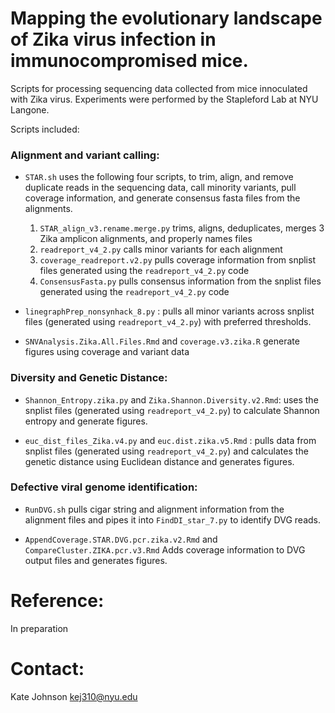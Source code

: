 # Mapping the evolutionary landscape of Zika virus infection in immunocompromised mice.

Scripts for processing sequencing data collected from mice innoculated with Zika virus. Experiments were performed by the Stapleford Lab at NYU Langone.

Scripts included: 

### Alignment and variant calling:  

+ `STAR.sh` uses the following four scripts, to trim, align, and remove duplicate reads in the sequencing data, call minority variants, pull coverage information, and generate consensus fasta files from the alignments.

  1.  `STAR_align_v3.rename.merge.py` trims, aligns, deduplicates, merges 3 Zika amplicon alignments, and properly names files    
  2.  `readreport_v4_2.py`  calls minor variants for each alignment   
  3.  `coverage_readreport.v2.py` pulls coverage information from snplist files generated using the `readreport_v4_2.py` code   
  4.  `ConsensusFasta.py`   pulls consensus information from the snplist files generated using the `readreport_v4_2.py` code      
  
+ `linegraphPrep_nonsynhack_8.py`  : pulls all minor variants across snplist files (generated using `readreport_v4_2.py`) with preferred thresholds. 

+ `SNVAnalysis.Zika.All.Files.Rmd` and `coverage.v3.zika.R` generate figures using coverage and variant data

### Diversity and Genetic Distance: 
+ `Shannon_Entropy.zika.py` and `Zika.Shannon.Diversity.v2.Rmd`: uses the snplist files (generated using `readreport_v4_2.py`) to calculate Shannon entropy and generate figures.

+ `euc_dist_files_Zika.v4.py` and `euc.dist.zika.v5.Rmd` : pulls data from snplist files (generated using `readreport_v4_2.py`) and calculates the genetic distance using Euclidean distance and generates figures.

### Defective viral genome identification: 
+ `RunDVG.sh` pulls cigar string and alignment information from the alignment files and pipes it into `FindDI_star_7.py` to identify DVG reads.

+ `AppendCoverage.STAR.DVG.pcr.zika.v2.Rmd` and `CompareCluster.ZIKA.pcr.v3.Rmd` Adds coverage information to DVG output files and generates figures.

# Reference:     
In preparation

# Contact:      
Kate Johnson kej310@nyu.edu
